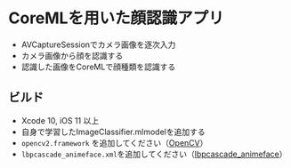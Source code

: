 # CoreMLを用いた顔認識アプリ

- AVCaptureSessionでカメラ画像を逐次入力
- カメラ画像から顔を認識する
- 認識した画像をCoreMLで顔種類を認識する


## ビルド

- Xcode 10, iOS 11 以上
- 自身で学習したImageClassifier.mlmodelを追加する
- ```opencv2.framework``` を追加してください（[OpenCV](https://opencv.org/)）
- ```lbpcascade_animeface.xml```を追加してください（[lbpcascade_animeface](https://github.com/nagadomi/lbpcascade_animeface)）